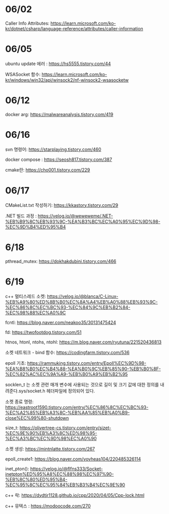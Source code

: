 # 06/02

Caller Info Attributes: https://learn.microsoft.com/ko-kr/dotnet/csharp/language-reference/attributes/caller-information

# 06/05

ubuntu update 에러 : https://hs5555.tistory.com/44

WSASocket 함수: https://learn.microsoft.com/ko-kr/windows/win32/api/winsock2/nf-winsock2-wsasocketw


# 06/12

docker arg: https://malwareanalysis.tistory.com/419

# 06/16

svn 명령어: https://starplaying.tistory.com/460

docker compose : https://seosh817.tistory.com/387

cmake란: https://cho001.tistory.com/229

# 06/17 

CMakeList.txt 작성하기: https://kkastory.tistory.com/29

.NET 빌드 과정 : https://velog.io/@weweweme/.NET-%EB%B9%8C%EB%93%9C-%EA%B3%BC%EC%A0%95%EC%9D%98-%EC%9D%B4%ED%95%B4

# 6/18

pthread_mutex: https://dokhakdubini.tistory.com/466

# 6/19 
c++ 멀티스레드 소켓: https://velog.io/@blanca/C-Linux-%EB%A9%80%ED%8B%B0%EC%8A%A4%EB%A0%88%EB%93%9C-%EC%86%8C%EC%BC%93-%EC%84%9C%EB%B2%84-%EC%98%88%EC%A0%9C

fcntl: https://blog.naver.com/neakoo35/30131475424

fd: https://twofootdog.tistory.com/51

htnos, htonl, ntohs, ntohl: https://m.blog.naver.com/ryutuna/221520436813

소켓 네트워크 - bind 함수: https://codingfarm.tistory.com/536

epoll 기초: https://rammuking.tistory.com/entry/Epoll%EC%9D%98-%EA%B8%B0%EC%B4%88-%EA%B0%9C%EB%85%90-%EB%B0%8F-%EC%82%AC%EC%9A%A9-%EB%B0%A9%EB%B2%95

socklen_t 는 소켓 관련 매개 변수에 사용되는 것으로 길이 및 크기 값에 대한 정의를 내려준다.sys/socket.h 헤더파일에 정의되어 있다.

소켓 종료 명령: https://eastroot1590.tistory.com/entry/%EC%86%8C%EC%BC%93-%EC%A2%85%EB%A3%8C-%EB%AA%85%EB%A0%B9-close%EC%99%80-shutdown

size_t: https://olivertree-cs.tistory.com/entry/sizet-%EC%9E%90%EB%A3%8C%ED%98%95-%EC%A3%BC%EC%9D%98%EC%A0%90


소켓 생성: https://mintnlatte.tistory.com/267

epoll_create1: https://blog.naver.com/vovheas104/220485326114

inet_pton(): https://velog.io/@flfns333/Socket-inetpton%ED%95%A8%EC%88%98%EC%97%90-%EB%8C%80%ED%95%B4-%EC%95%8C%EC%95%84%EB%B3%B4%EC%9E%90

c++ 락: https://dydtjr1128.github.io/cpp/2020/04/05/Cpp-lock.html

c++ 뮤텍스 : https://modoocode.com/270
